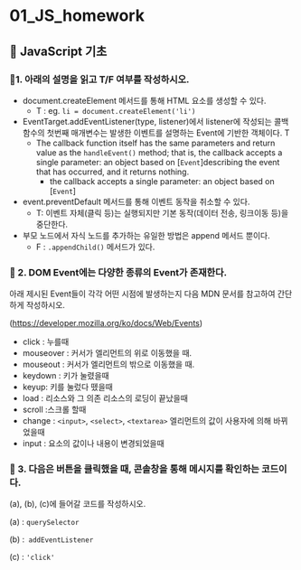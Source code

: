 # 01_JS_homework

## :star2: JavaScript 기초

### :ribbon:1. 아래의 설명을 읽고 T/F 여부를 작성하시오.
- document.createElement 메서드를 통해 HTML 요소를 생성할 수 있다. 
  - T :  eg.  `li = document.createElement('li')`
- EventTarget.addEventListener(type, listener)에서 listener에 작성되는 콜백 함수의 첫번째 매개변수는 발생한 이벤트를 설명하는 Event에 기반한 객체이다. T
  - The callback function itself has the same parameters and return value as the `handleEvent()` method; that is, the callback accepts a single parameter: an object based on [`Event`]describing the event that has occurred, and it returns nothing.
    - the callback accepts a single parameter: an object based on [`Event`]
- event.preventDefault 메서드를 통해 이벤트 동작을 취소할 수 있다.
  - T: 이벤트 자체(클릭 등)는 실행되지만 기본 동작(데이터 전송, 링크이동 등)을 중단한다.
- 부모 노드에서 자식 노드를 추가하는 유일한 방법은 append 메서드 뿐이다.
  - F : `.appendChild()` 메서드가 있다.



### :ribbon: 2. DOM Event에는 다양한 종류의 Event가 존재한다.
아래 제시된 Event들이 각각 어떤 시점에 발생하는지 다음 MDN 문서를 참고하여 간단하게 작성하시오.

 (https://developer.mozilla.org/ko/docs/Web/Events)

- click : 누를때
- mouseover : 커서가  엘리먼트의 위로 이동했을 때.
- mouseout : 커서가 엘리먼트의 밖으로 이동했을 때.
- keydown : 키가 눌렸을때
- keyup: 키를 눌렀다 뗐을때
- load : 리소스와 그 의존 리소스의 로딩이 끝났을때
- scroll :스크롤 할때
- change : `<input>`, `<select>`, `<textarea>` 엘리먼트의 값이 사용자에 의해 바뀌었을때
- input : 요소의 값이나 내용이 변경되었을때



### :ribbon: 3. 다음은 버튼을 클릭했을 때, 콘솔창을 통해 메시지를 확인하는 코드이다. 
(a), (b), (c)에 들어갈 코드를 작성하시오.

(a) : `querySelector` 

(b) :` addEventListener`

(c) : `'click'`


